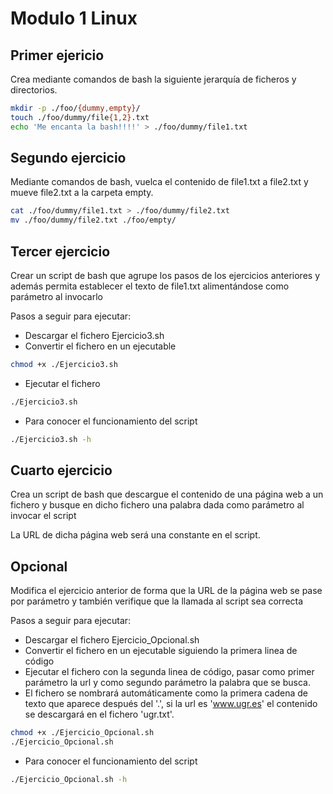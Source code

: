 # Modulo 1 Linux

## Primer ejericio

Crea mediante comandos de bash la siguiente jerarquía de ficheros y directorios.

```bash
mkdir -p ./foo/{dummy,empty}/
touch ./foo/dummy/file{1,2}.txt	
echo 'Me encanta la bash!!!!' > ./foo/dummy/file1.txt
```

## Segundo ejercicio

Mediante comandos de bash, vuelca el contenido de file1.txt a file2.txt y mueve file2.txt a la carpeta empty.

```bash
cat ./foo/dummy/file1.txt > ./foo/dummy/file2.txt
mv ./foo/dummy/file2.txt ./foo/empty/ 
```

## Tercer ejercicio

Crear un script de bash que agrupe los pasos de los ejercicios anteriores y además permita establecer el texto de file1.txt alimentándose como parámetro al invocarlo

Pasos a seguir para ejecutar:
- Descargar el fichero Ejercicio3.sh
- Convertir el fichero en un ejecutable

```bash
chmod +x ./Ejercicio3.sh
```
- Ejecutar el fichero

```bash
./Ejercicio3.sh 
```

- Para conocer el funcionamiento del script

```bash
./Ejercicio3.sh -h
```

## Cuarto ejercicio

Crea un script de bash que descargue el contenido de una página web a un fichero y busque en dicho fichero una palabra dada como parámetro al invocar el script

La URL de dicha página web será una constante en el script.

## Opcional

Modifica el ejercicio anterior de forma que la URL de la página web se pase por parámetro y también verifique que la llamada al script sea correcta

Pasos a seguir para ejecutar:
- Descargar el fichero Ejercicio_Opcional.sh
- Convertir el fichero en un ejecutable siguiendo la primera linea de código
- Ejecutar el fichero con la segunda linea de código, pasar como primer parámetro la url y como segundo parámetro la palabra que se busca.
- El fichero se nombrará automáticamente como la primera cadena de texto que aparece después del '.', si la url es 'www.ugr.es' el contenido se descargará en el fichero 'ugr.txt'. 

```bash
chmod +x ./Ejercicio_Opcional.sh
./Ejercicio_Opcional.sh
```
- Para conocer el funcionamiento del script

```bash
./Ejercicio_Opcional.sh -h
```
